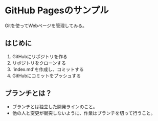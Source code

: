 # GitHub Pagesのサンプル

Gitを使ってWebページを管理してみる。

## はじめに

1. GitHubにリポジトリを作る
1. リポジトリをクローンする
1. 'index.md'を作成し、コミットする
1. GitHubにコミットをプッシュする

## ブランチとは？

* ブランチとは独立した開発ラインのこと。
* 他の人と変更が衝突しないように、作業はブランチを切って行うこと。
